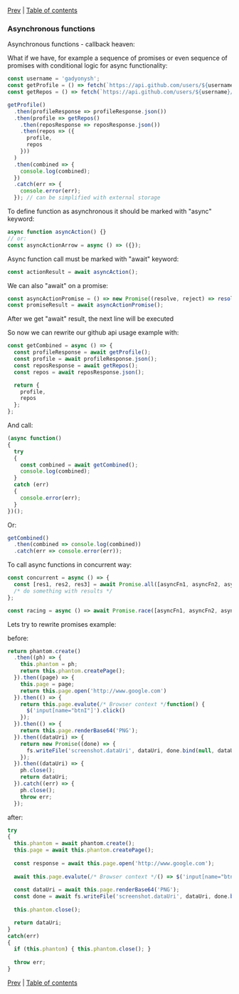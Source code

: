 [Prev](23-String.md) | [Table of contents](https://github.com/gadyonysh/es2015-presentation#ecmascript-2015)

### Asynchronous functions

Asynchronous functions - callback heaven:

What if we have, for example a sequence of promises or even sequence of promises with conditional logic for async functionality:
```js
const username = 'gadyonysh';
const getProfile = () => fetch(`https://api.github.com/users/${username}`);
const getRepos = () => fetch(`https://api.github.com/users/${username}/repos`);

getProfile()
  .then(profileResponse => profileResponse.json())
  .then(profile => getRepos()
    .then(reposResponse => reposResponse.json())
    .then(repos => ({
      profile,
      repos
    }))
  )
  .then(combined => {
    console.log(combined);
  })
  .catch(err => {
    console.error(err);
  }); // can be simplified with external storage
```

To define function as asynchronous it should be marked with "async" keyword:
```js
async function asyncAction() {}
// or:
const asyncActionArrow = async () => ({});
```

Async function call must be marked with "await" keyword:
```js
const actionResult = await asyncAction();
```

We can also "await" on a promise:
```js
const asyncActionPromise = () => new Promise((resolve, reject) => resolve('gotcha!'));
const promiseResult = await asyncActionPromise();
```

After we get "await" result, the next line will be executed

So now we can rewrite our github api usage example with:
```js
const getCombined = async () => {
  const profileResponse = await getProfile();
  const profile = await profileResponse.json();
  const reposResponse = await getRepos();
  const repos = await reposResponse.json();

  return {
    profile,
    repos
  };
};
```

And call:
```js
(async function()
{
  try
  {
    const combined = await getCombined();
    console.log(combined);
  }
  catch (err)
  {
    console.error(err);
  }
})();
```

Or:
```js
getCombined()
  .then(combined => console.log(combined))
  .catch(err => console.error(err));
```

To call async functions in concurrent way:
```js
const concurrent = async () => {
  const [res1, res2, res3] = await Promise.all([asyncFn1, asyncFn2, asyncFn3]);
  /* do something with results */
};

const racing = async () => await Promise.race([asyncFn1, asyncFn2, asyncFn3]);;
```


Lets try to rewrite promises example:

before:
```js
return phantom.create()
  .then((ph) => {
    this.phantom = ph;
    return this.phantom.createPage();
  }).then((page) => {
    this.page = page;
    return this.page.open('http://www.google.com')
  }).then(() => {
    return this.page.evalute(/* Browser context */function() {
      $('input[name="btnI"]').click()
    });
  }).then(() => {
    return this.page.renderBase64('PNG');
  }).then((dataUri) => {
    return new Promise((done) => { 
      fs.writeFile('screenshot.dataUri', dataUri, done.bind(null, dataUri))
    });
  }).then((dataUri) => {
    ph.close();
    return dataUri;
  }).catch((err) => {
    ph.close();
    throw err;
  });
```

after:
```js
try
{
  this.phantom = await phantom.create();
  this.page = await this.phantom.createPage();
  
  const response = await this.page.open('http://www.google.com');
  
  await this.page.evalute(/* Browser context */() => $('input[name="btnI"]').click());
  
  const dataUri = await this.page.renderBase64('PNG');
  const done = await fs.writeFile('screenshot.dataUri', dataUri, done.bind(null, dataUri));
  
  this.phantom.close();

  return dataUri;
}
catch(err)
{
  if (this.phantom) { this.phantom.close(); }
  
  throw err;
}
```

[Prev](23-String.md) | [Table of contents](https://github.com/gadyonysh/es2015-presentation#ecmascript-2015)